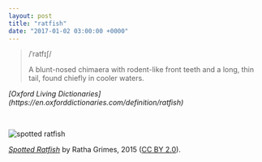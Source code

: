 ```yaml
---
layout: post
title: "ratfish"
date: "2017-01-02 03:00:00 +0000"
---
```


>/ˈratfɪʃ/
>
>A blunt-nosed chimaera with rodent-like front teeth and a long, thin tail, found chiefly in cooler waters.

<cite>
[Oxford Living  Dictionaries](https://en.oxforddictionaries.com/definition/ratfish)
</cite>

&nbsp;

![spotted ratfish]({{site.baseurl}}/images/ratfish_RG.jpg)

[*Spotted Ratfish*]((https://www.flickr.com/photos/ratha/18638508729/)) by Ratha Grimes, 2015 ([CC BY  2.0](https://creativecommons.org/licenses/by/2.0/)).
